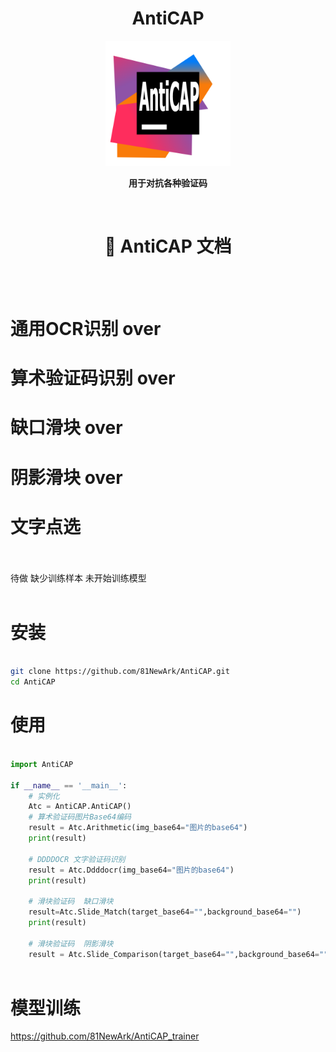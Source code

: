 <div align="center">

# AntiCAP

<img src=logo.png alt="logo" width="200" height="200">

<strong>用于对抗各种验证码</strong>

</div>


<br>

<div align="center">

# 📄 AntiCAP 文档


</div>
<br>
<br>

# 通用OCR识别  over

# 算术验证码识别 over

# 缺口滑块 over

# 阴影滑块 over

# 文字点选

<br>
<br>
待做 缺少训练样本 未开始训练模型 

<br>
<br>

# 安装

```bash

git clone https://github.com/81NewArk/AntiCAP.git
cd AntiCAP

```

# 使用


```main.py

import AntiCAP

if __name__ == '__main__':
    # 实例化
    Atc = AntiCAP.AntiCAP()
    # 算术验证码图片Base64编码
    result = Atc.Arithmetic(img_base64="图片的base64")
    print(result)

    # DDDDOCR 文字验证码识别
    result = Atc.Ddddocr(img_base64="图片的base64")
    print(result)

    # 滑块验证码  缺口滑块
    result=Atc.Slide_Match(target_base64="",background_base64="")
    print(result)

    # 滑块验证码  阴影滑块
    result = Atc.Slide_Comparison(target_base64="",background_base64="")
   
  ```


# 模型训练

https://github.com/81NewArk/AntiCAP_trainer


